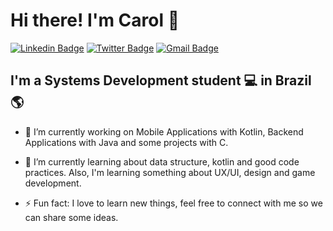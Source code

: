 # Hi there! I'm Carol 👋

[![Linkedin Badge](https://img.shields.io/badge/-LinkedIn-blue?style=for-the-badge&logo=Linkedin&logoColor=white&link=https:https://www.linkedin.com/in/carolina-quiterio-978419188/)](https://www.linkedin.com/in/carolina-quiterio-978419188/)
[![Twitter Badge](https://img.shields.io/badge/-Twitter-1ca0f1?style=for-the-badge&labelColor=1ca0f1&logo=twitter&logoColor=white&link=https://twitter.com/carolquiterio)](https://twitter.com/carolquiterio)
[![Gmail Badge](https://img.shields.io/badge/-Gmail-c14438?style=for-the-badge&logo=Gmail&logoColor=white&link=mailto:carollquiterio@gmail.com)](mailto:carollquiterio@gmail.com)

## I'm a Systems Development student 💻 in Brazil 🌎

- 🔭  I’m currently working on Mobile Applications with Kotlin, Backend Applications with Java and some projects with C.  

- 🌱  I’m currently learning about data structure, kotlin and good code practices. Also, I'm learning something about UX/UI, design and game development.

- ⚡  Fun fact: I love to learn new things, feel free to connect with me so we can share some ideas.
